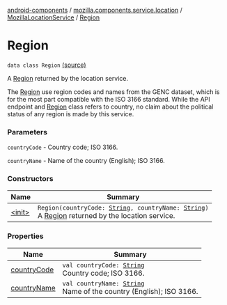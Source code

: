 [android-components](../../../index.md) / [mozilla.components.service.location](../../index.md) / [MozillaLocationService](../index.md) / [Region](./index.md)

# Region

`data class Region` [(source)](https://github.com/mozilla-mobile/android-components/blob/master/components/service/location/src/main/java/mozilla/components/service/location/MozillaLocationService.kt#L83)

A [Region](./index.md) returned by the location service.

The [Region](./index.md) use region codes and names from the GENC dataset, which is for the most part
compatible with the ISO 3166 standard. While the API endpoint and [Region](./index.md) class refers to
country, no claim about the political status of any region is made by this service.

### Parameters

`countryCode` - Country code; ISO 3166.

`countryName` - Name of the country (English); ISO 3166.

### Constructors

| Name | Summary |
|---|---|
| [&lt;init&gt;](-init-.md) | `Region(countryCode: `[`String`](https://kotlinlang.org/api/latest/jvm/stdlib/kotlin/-string/index.html)`, countryName: `[`String`](https://kotlinlang.org/api/latest/jvm/stdlib/kotlin/-string/index.html)`)`<br>A [Region](./index.md) returned by the location service. |

### Properties

| Name | Summary |
|---|---|
| [countryCode](country-code.md) | `val countryCode: `[`String`](https://kotlinlang.org/api/latest/jvm/stdlib/kotlin/-string/index.html)<br>Country code; ISO 3166. |
| [countryName](country-name.md) | `val countryName: `[`String`](https://kotlinlang.org/api/latest/jvm/stdlib/kotlin/-string/index.html)<br>Name of the country (English); ISO 3166. |
